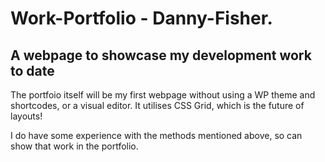 # Work-Portfolio - Danny-Fisher.
## A webpage to showcase my development work to date

The portfoio itself will be my first webpage without using a WP theme and shortcodes, or a visual editor. It utilises CSS Grid, which is the future of layouts!

I do have some experience with the methods mentioned above, so can show that work in the portfolio.
